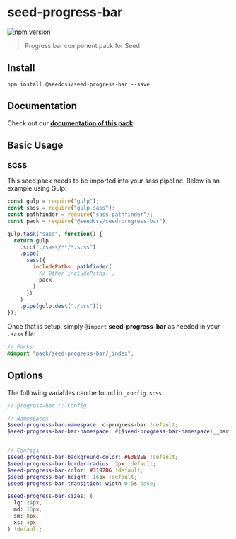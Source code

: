 # seed-progress-bar

[![npm version](https://badge.fury.io/js/%40seedcss%2Fseed-progress-bar.svg)](https://badge.fury.io/js/%40seedcss%2Fseed-progress-bar)

> Progress bar component pack for Seed

## Install

```
npm install @seedcss/seed-progress-bar --save
```

## Documentation

Check out our **[documentation of this pack](http://developer.helpscout.net/seed/packs/seed-progress-bar/)**.

## Basic Usage

### SCSS

This seed pack needs to be imported into your sass pipeline. Below is an example using Gulp:

```javascript
const gulp = require("gulp");
const sass = require("gulp-sass");
const pathfinder = require("sass-pathfinder");
const pack = require("@seedcss/seed-progress-bar");

gulp.task("sass", function() {
  return gulp
    .src("./sass/**/*.scss")
    .pipe(
      sass({
        includePaths: pathfinder(
          // Other includePaths...
          pack
        )
      })
    )
    .pipe(gulp.dest("./css"));
});
```

Once that is setup, simply `@import` **seed-progress-bar** as needed in your `.scss` file:

```scss
// Packs
@import "pack/seed-progress-bar/_index";
```



## Options

The following variables can be found in `_config.scss`

```scss
// progress-bar :: Config

// Namespaces
$seed-progress-bar-namespace: c-progress-bar !default;
$seed-progress-bar-bar-namespace: #{$seed-progress-bar-namespace}__bar !default;


// Configs
$seed-progress-bar-background-color: #E3E8EB !default;
$seed-progress-bar-border-radius: 3px !default;
$seed-progress-bar-color: #3197D6 !default;
$seed-progress-bar-height: 16px !default;
$seed-progress-bar-transition: width 0.5s ease;

$seed-progress-bar-sizes: (
  lg: 24px,
  md: 16px,
  sm: 8px,
  xs: 4px
) !default;

```